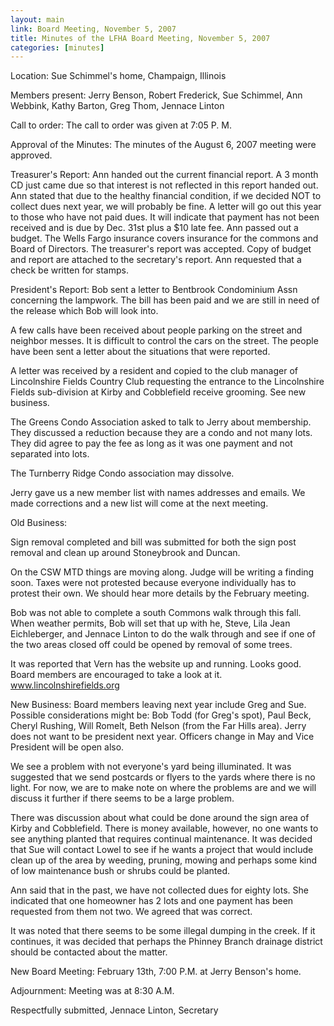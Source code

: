 ```yaml
---
layout: main
link: Board Meeting, November 5, 2007
title: Minutes of the LFHA Board Meeting, November 5, 2007 
categories: [minutes]
---
```


Location: Sue Schimmel's home, Champaign, Illinois

Members present: Jerry Benson, Robert Frederick, Sue Schimmel, Ann
Webbink, Kathy Barton, Greg Thom, Jennace Linton

Call to order: The call to order was given at 7:05 P. M.

Approval of the Minutes: The minutes of the August 6, 2007 meeting
were approved.

Treasurer's Report: 
  Ann handed out the current financial report. A 3 month CD just
came due so that interest is not reflected in this report handed
out. Ann stated that due to the healthy financial condition, if we
decided NOT to collect dues next year, we will probably be fine. A
letter will go out this year to those who have not paid dues. It
will indicate that payment has not been received and is due by Dec.
31st plus a $10 late fee. Ann passed out a budget. The Wells Fargo
insurance covers insurance for the commons and Board of Directors.
The treasurer's report was accepted. Copy of budget and report are
attached to the secretary's report. Ann requested that a check be
written for stamps.

President's Report: 
  Bob sent a letter to Bentbrook Condominium Assn concerning the
lampwork. The bill has been paid and we are still in need of the
release which Bob will look into.

  A few calls have been received about people parking on the street
and neighbor messes. It is difficult to control the cars on the
street. The people have been sent a letter about the situations that
were reported.

  A letter was received by a resident and copied to the club manager
of Lincolnshire Fields Country Club requesting the entrance to the
Lincolnshire Fields sub-division at Kirby and Cobblefield receive
grooming. See new business.

  The Greens Condo Association asked to talk to Jerry about
membership. They discussed a reduction because they are a condo and
not many lots. They did agree to pay the fee as long as it was one
payment and not separated into lots.

  The Turnberry Ridge Condo association may dissolve.

  Jerry gave us a new member list with names addresses and emails.
We made corrections and a new list will come at the next meeting.

Old Business:

  Sign removal completed and bill was submitted for both the sign
post removal and clean up around Stoneybrook and Duncan. 

  On the CSW MTD things are moving along. Judge will be writing a
finding soon. Taxes were not protested because everyone individually
has to protest their own. We should hear more details by the
February meeting.

  Bob was not able to complete a south Commons walk through this
fall. When weather permits, Bob will set that up with he, Steve,
Lila Jean Eichleberger, and Jennace Linton to do the walk through
and see if one of the two areas closed off could be opened by
removal of some trees.

  It was reported that Vern has the website up and running. Looks
good. Board members are encouraged to take a look at it.
www.lincolnshirefields.org

New Business:
  Board members leaving next year include Greg and Sue. Possible
considerations might be: Bob Todd (for Greg's spot), Paul Beck,
Cheryl Rushing, Will Romelt, Beth Nelson (from the Far Hills area).
Jerry does not want to be president next year. Officers change in
May and Vice President will be open also.

  We see a problem with not everyone's yard being illuminated. It
was suggested that we send postcards or flyers to the yards where
there is no light. For now, we are to make note on where the
problems are and we will discuss it further if there seems to be a
large problem.

  There was discussion about what could be done around the sign area
of Kirby and Cobblefield. There is money available, however, no one
wants to see anything planted that requires continual maintenance.
It was decided that Sue will contact Lowel to see if he wants a
project that would include clean up of the area by weeding, pruning,
mowing and perhaps some kind of low maintenance bush or shrubs could
be planted.

  Ann said that in the past, we have not collected dues for eighty
lots. She indicated that one homeowner has 2 lots and one payment
has been requested from them not two. We agreed that was correct.

  It was noted that there seems to be some illegal dumping in the
creek. If it continues, it was decided that perhaps the Phinney
Branch drainage district should be contacted about the matter.

New Board Meeting: February 13th, 7:00 P.M. at Jerry Benson's home.

Adjournment: Meeting was at 8:30 A.M.

Respectfully submitted,
Jennace Linton, Secretary
